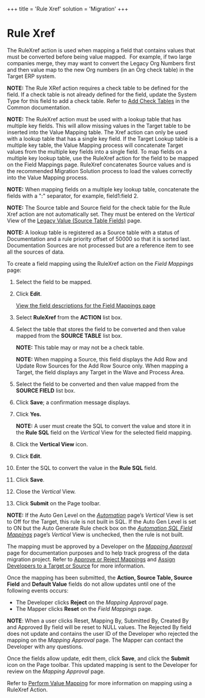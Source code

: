 +++
title = 'Rule Xref'
solution = 'Migration'
+++

# Rule Xref

The RuleXref action is used when mapping a field that contains values
that must be converted before being value mapped.  For example, if two
large companies merge, they may want to convert the Legacy Org Numbers
first and then value map to the new Org numbers (in an Org check table)
in the Target ERP system.

<span style="font-weight: bold;">NOTE:</span> The Rule XRef action
requires a check table to be defined for the field. If a check table is
not already defined for the field, update the System Type for this field
to add a check table. Refer to [Add Check
Tables](../../../Platform/Common/Use_Cases/Add_a%20Lookup%20Table%20Manually..htm)
in the Common documentation.

<span style="font-weight: bold;">NOTE:</span> The RuleXref action must
be used with a lookup table that has multiple key fields. This will
allow missing values in the Target table to be inserted into the Value
Mapping table. The Xref action can only be used with a lookup table that
has a single key field. If the Target Lookup table is a multiple key
table, the Value Mapping process will concatenate Target values from the
multiple key fields into a single field. To map fields on a multiple key
lookup table, use the RuleXref action for the field to be mapped on the
Field Mappings page. RuleXref concatenates Source values and is the
recommended Migration Solution process to load the values correctly into
the Value Mapping process.

<span style="font-weight: bold;">NOTE:</span> When mapping fields on a
multiple key lookup table, concatenate the fields with a ":" separator,
for example, field1:field 2.

<span style="font-weight: bold;">NOTE:</span> The Source table and
Source field for the check table for the Rule Xref action are not
automatically set. They must be entered on the
<span style="font-style: italic;">Vertical</span> View of the [Legacy
Value (Source Table
Fields)](../Page_Desc/Legacy_Value_Source_Table_Fields_H.htm) page.

<span style="font-weight: bold;">NOTE:</span> A lookup table is
registered as a Source table with a status of Documentation and a rule
priority offset of 50000 so that it is sorted last. Documentation
Sources are not processed but are a reference item to see all the
sources of data.

To create a field mapping using the RuleXref action on the
<span style="font-style: italic;">Field Mappings</span> page:

1.  Select the field to be mapped.

2.  Click <span style="font-weight: bold;">Edit</span>.
    
    [View the field descriptions for the Field Mappings
    page](../Page_Desc/Field_Mappings_H.htm)

3.  Select **RuleXref** from the **ACTION** list box.

4.  Select the table that stores the field to be converted and then
    value mapped from the **SOURCE TABLE** list box.
    
    **NOTE:** This table may or may not be a check table.
    
    **NOTE:** When mapping a Source, this field displays the Add Row and
    Update Row Sources for the Add Row Source only. When mapping a
    Target, the field displays any Target in the Wave and Process Area.

5.  Select the field to be converted and then value mapped from the
    **SOURCE FIELD** list box.

6.  Click **Save**; a confirmation message displays.

7.  Click **Yes.**
    
    **NOTE:** A user must create the SQL to convert the value and store
    it in the <span style="font-weight: bold;">Rule SQL</span> field on
    the <span style="font-style: italic;">Vertical</span> View for the
    selected field mapping.

8.  Click the <span style="font-weight: bold;">Vertical View</span>
    icon.

9.  Click <span style="font-weight: bold;">Edit</span>.

10. Enter the SQL to convert the value in the
    <span style="font-weight: bold;">Rule SQL</span> field.

11. Click <span style="font-weight: bold;">Save</span>.

12. Close the <span style="font-style: italic;">Vertical</span> View.

13. Click <span style="font-weight: bold;">Submit</span> on the Page
    toolbar.

**NOTE:** If the Auto Gen Level on the
<span style="font-style: italic;">[Automation](../../SQL_AutoGen/Page_Desc/Automation_page.htm)</span>
page’s <span style="font-style: italic;">Vertical</span> View is set to
Off for the Target, this rule is not built in SQL. If the Auto Gen Level
is set to ON but the Auto Generate Rule check box on the
<span style="font-style: italic;">[Automation SQL Field
Mappings](../../SQL_AutoGen/Page_Desc/Automation_SQL_Field_Mappings_H.htm)</span>
page’s <span style="font-style: italic;">Vertical</span> View is
unchecked, then the rule is not built.

The mapping must be approved by a Developer on the *[Mapping
Approval](../Page_Desc/Mapping_Approval_H.htm)* page for documentation
purposes and to help track progress of the data migration project. Refer
to <span style="color: #0000ff;">[Approve or Reject
Mappings](Approve_or_Reject_Mappings.htm)</span> and
<span style="color: #0000ff;">[Assign Developers to a Target or
Source](../../Design/Use_Cases/Add_Developers_and%20Business%20Contacts.htm)</span>
for more information.

Once the mapping has been submitted, the **Action, Source Table, Source
Field** and **Default Value** fields do not allow updates until one of
the following events occurs:

  - The Developer clicks **Reject** on the *Mapping Approval* page.
  - The Mapper clicks **Reset** on the *Field Mappings* page.

**NOTE**: When a user clicks Reset, Mapping By, Submitted By, Created By
and Approved By field will be reset to NULL values. The Rejected By
field does not update and contains the user ID of the Developer who
rejected the mapping on the <span style="font-style: italic;">Mapping
Approval</span> page. The Mapper can contact the Developer with any
questions.

Once the fields allow update, edit them, click **Save**, and click the
**Submit** icon on the Page toolbar. This updated mapping is sent to the
Developer for review on the *Mapping Approval* page.

Refer to [Perform Value Mapping](Perform_Value_Mapping_Overview.htm) for
more information on mapping using a RuleXref Action.
